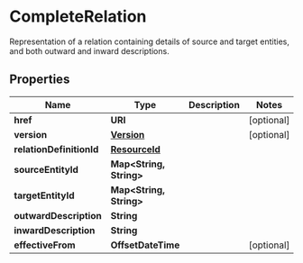

# CompleteRelation

Representation of a relation containing details of source and target entities, and both outward and inward descriptions.

## Properties

Name | Type | Description | Notes
------------ | ------------- | ------------- | -------------
**href** | **URI** |  |  [optional]
**version** | [**Version**](Version.md) |  |  [optional]
**relationDefinitionId** | [**ResourceId**](ResourceId.md) |  | 
**sourceEntityId** | **Map&lt;String, String&gt;** |  | 
**targetEntityId** | **Map&lt;String, String&gt;** |  | 
**outwardDescription** | **String** |  | 
**inwardDescription** | **String** |  | 
**effectiveFrom** | **OffsetDateTime** |  |  [optional]



